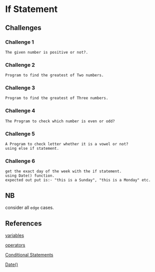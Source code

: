 # If Statement

## **Challenges**

### Challenge 1
```
The given number is positive or not?.
```
### Challenge 2
```
Program to find the greatest of Two numbers.
```
### Challenge 3
```
Program to find the greatest of Three numbers.
```
### Challenge 4
```
The Program to check which number is even or odd?
```
### Challenge 5
```
A Program to check letter whether it is a vowel or not? 
using else if statement.
```
### Challenge 6
```
get the exact day of the week with the if statement.
using Date() function.
expected out put is:- "this is a Sunday", "this is a Monday" etc.
```
## **NB**

consider all `edge` cases.

  

## **References**

[variables](https://developer.mozilla.org/en-US/docs/Learn/Getting_started_with_the_web/JavaScript_basics#variables)

[operators](https://developer.mozilla.org/en-US/docs/Learn/Getting_started_with_the_web/JavaScript_basics#operators)

[Conditional Statements](https://developer.mozilla.org/en-US/docs/Web/JavaScript/Guide/Control_flow_and_error_handling#conditional_statements)

[Date()](https://developer.mozilla.org/en-US/docs/Web/JavaScript/Reference/Global_Objects/Date/getDate)